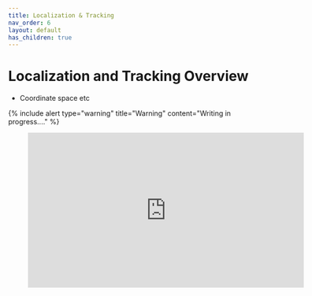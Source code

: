 ```yaml
---
title: Localization & Tracking
nav_order: 6
layout: default
has_children: true
---
```


# Localization and Tracking Overview

- Coordinate space etc

{% include alert type="warning" title="Warning" content="Writing in progress...." %}

<figure class="video_container">
  <iframe width="560" height="315" src="https://www.youtube.com/embed/7BaafBt80Bc" frameborder="0" allow="accelerometer; autoplay; clipboard-write; encrypted-media; gyroscope; picture-in-picture" allowfullscreen></iframe>
</figure>
